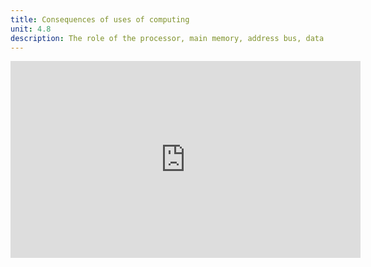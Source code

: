 ```yaml
---
title: Consequences of uses of computing
unit: 4.8
description: The role of the processor, main memory, address bus, data bus, control bus and IO controllers
---
```








<iframe width="560" height="315" src="https://www.youtube.com/embed/Xt92yVPiVAk" title="YouTube video player" frameborder="0" allow="accelerometer; autoplay; clipboard-write; encrypted-media; gyroscope; picture-in-picture" allowfullscreen></iframe>








